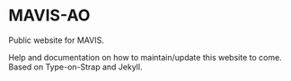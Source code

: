 # MAVIS-AO

Public website for MAVIS.

Help and documentation on how to maintain/update this website to come.
Based on Type-on-Strap and Jekyll.
